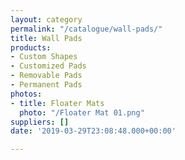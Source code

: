 ```yaml
---
layout: category
permalink: "/catalogue/wall-pads/"
title: Wall Pads
products:
- Custom Shapes
- Customized Pads
- Removable Pads
- Permanent Pads
photos:
- title: Floater Mats
  photo: "/Floater Mat 01.png"
suppliers: []
date: '2019-03-29T23:08:48.000+00:00'

---
```

